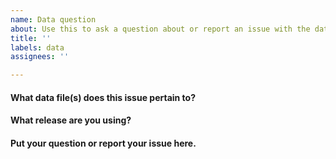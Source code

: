 ```yaml
---
name: Data question
about: Use this to ask a question about or report an issue with the data
title: ''
labels: data
assignees: ''

---
```


#### What data file(s) does this issue pertain to?



#### What release are you using?
<!--You may want to check if the issue has been resolved in an updated release-->



#### Put your question or report your issue here.


